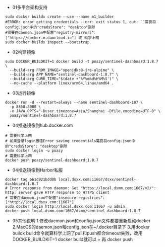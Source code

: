 * 01多平台架构支持
```shell
sudo docker buildx create --use --name m1_builder
#ERROR: error getting credentials - err: exit status 1, out: ``需要将config.json中的"credsStore": "desktop"删除
#需要在daemon.json中配置"registry-mirrors": ["https://docker.m.daocloud.io"] 或 科学上网
sudo docker buildx inspect --bootstrap
```
* 02构建镜像
```shell
sudo DOCKER_BUILDKIT=1 docker build -t poazy/sentinel-dashboard:1.8.7 \
  --build-arg FROM_IMAGE="openjdk:8-jre-alpine" \
  --build-arg APP_NAME="sentinel-dashboard-1.8.7" \
  --build-arg CURR_TIME="$(date +'%Y%m%d%H%M%S')" \
  --no-cache --platform linux/arm64,linux/amd64 .
```

* 03运行镜像
```shell
docker run -d --restart=always --name sentinel-dashboard-187 \
  -p 8858:8080 \
  -e JAVA_OPTS="-Duser.timezone=Asia/Shanghai -Dfile.encoding=UTF-8" \
  poazy/sentinel-dashboard:1.8.7
```

* 04推送镜像到hub.docker.com
```shell
# 需要科学上网
# 如果登录login报错Error saving credentials需要将config.json中的"credsStore": "desktop"删除
sudo docker login -u poazy
# 需要科学上网
docker push poazy/sentinel-dashboard:1.8.7
```

* 04推送镜像到Harbor私服
```shell
docker tag b61d921bdd0b local.dsxx.com:11667/dsxx/sentinel-dashboard:1.8.7
# Error response from daemon: Get "https://local.dsmm.com:1667/v2/": http: server gave HTTP response to HTTPS client
# 需要在daemon.json中配置"insecure-registries": ["http://local.dsxx.com:11667"]
sudo docker login http://local.dsxx.com:11667 -u admin
docker push local.dsmm.com:1667/dsmm/sentinel-dashboard:1.8.7
```

* 05其他说明
1.修改daemon.json和config.json文件都要重新启动docker
2.MacOS的daemon.json和config.json在~/.docker目录下
3.用docker buildx build命令就算科学上网了pull和push都会timeout失败，改用DOCKER_BUILDKIT=1 docker build就可以 + 再 docker push 